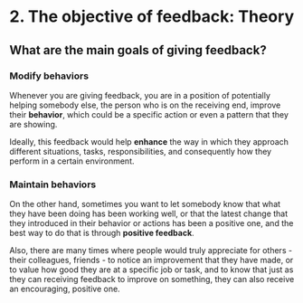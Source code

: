 # 2. The objective of feedback: Theory

##  What are the main goals of giving feedback? 

### Modify behaviors

Whenever you are giving feedback, you are in a position of potentially helping somebody else, the person who is on the receiving end, improve their **behavior**, which could be a specific action or even a pattern that they are showing. 

Ideally, this feedback would help **enhance** the way in which they approach different situations, tasks, responsibilities, and consequently how they perform in a certain environment. 

### Maintain behaviors

On the other hand, sometimes you want to let somebody know that what they have been doing has been working well, or that the latest change that they introduced in their behavior or actions has been a positive one, and the best way to do that is through **positive feedback**. 

Also, there are many times where people would truly appreciate for others - their colleagues, friends - to notice an improvement that they have made, or to value how good they are at a specific job or task, and to know that just as they can receiving feedback to improve on something, they can also receive an encouraging, positive one. 